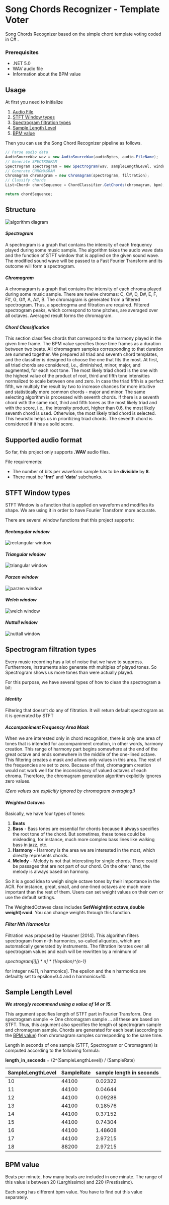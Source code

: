﻿# Song Chords Recognizer - Template Voter

Song Chords Recognizer based on the simple chord template voting coded in C# .

### Prerequisites
 - .NET 5.0
 - WAV audio file
 - Information about the BPM value


## Usage

At first you need to initialize

 1. [Audio File](#supported-audio-format)
 2. [STFT Window types ](#stft-window-types)
 3. [Spectrogram filtration types](#spectrogram-filtration-types)
 4. [Sample Length Level](#sample-length-level)
 5. [BPM value](#bpm-value)

Then you can use the Song Chord Recognizer pipeline as follows.

```csharp
// Parse audio data
AudioSourceWav wav = new AudioSourceWav(audioBytes, audio.FileName);
// Generate SPECTROGRAM
Spectrogram spectrogram = new Spectrogram(wav, sampleLengthLevel, window);
// Generate CHROMAGRAM
Chromagram chromagram = new Chromagram(spectrogram, filtration);
// Classify chords
List<Chord> chordSequence = ChordClassifier.GetChords(chromagram, bpm);

return chordSequence;
```


## Structure
![algorithm diagram](./docs/imgs/algorithm_diagram.jpg)

#### ***Spectrogram***
A spectrogram is a graph that contains the intensity of each frequency played during some music sample. The algorithm takes the audio wave data and the function of STFT window that is applied on the given sound wave. The modified sound wave will be passed to a Fast Fourier Transform and its outcome will form a spectrogram.

#### ***Chromagram***
A chromagram is a graph that contains the intensity of each chroma played during some music sample. There are twelve chromas: C, C#, D, D#, E, F, F#, G, G#, A, A#, B. The chromagram is generated from a filtered spectrogram. Thus, a spectrogrma and filtration are required. Filtered spectrogram peaks, which correspond to tone pitches, are averaged over all octaves. Averaged result forms the chromagram.

#### ***Chord Classification***
This section classifies chords that correspond to the harmony played in the given time frame. The BPM value specifies those time frames as a duration between two beats. All chromagram samples corresponding to that duration are summed together. We prepared all triad and seventh chord templates, and the classifier is designed to choose the one that fits the most. At first, all triad chords are considered, i.e., diminished, minor, major, and augmented, for each root tone. The most likely triad chord is the one with the highest value of the product of root, third and fifth tone intensities normalized to scale between one and zero. In case the triad fifth is a perfect fifth, we multiply the result by two to increase chances for more intuitive and statistically more common chords - major and minor. The same selecting algorithm is processed with seventh chords. If there is a seventh chord with the same root, third and fifth tones as the most likely triad and with the score, i.e., the intensity product, higher than 0.6, the most likely seventh chord is used. Otherwise, the most likely triad chord is selected. This heuristic helps us in prioritizing triad chords. The seventh chord is considered if it has a solid score.

## Supported audio format
So far, this project only supports **.WAV** audio files.

File requirements:
- The number of bits per waveform sample has to be **divisible** by **8**.
- There must be **'fmt'** and **'data'** subchunks.

## STFT Window types
STFT Window is a function that is applied on waveform and modifies its shape.
We are using it in order to have Fourier Transform more accurate.

There are several window functions that this project supports:
#### ***Rectangular window***
![rectangular window](./docs/imgs/rectangular_window.jpg)
#### ***Triangular window***
![triangular window](./docs/imgs/triangular_window.jpg)
#### ***Parzen window***
![parzen window](./docs/imgs/parzen_window.jpg)
#### ***Welch window***
![welch window](./docs/imgs/welch_window.jpg)
#### ***Nuttall window***
![nuttall window](./docs/imgs/nuttall_window.jpg)

## Spectrogram filtration types
Every music recording has a lot of noise that we have to suppress.
Furthermore, instruments also generate nth multiples of played tones.
So Spectrogram shows us more tones than were actually played.

For this purpose, we have several types of how to clean the spectrogram a bit:

#### ***Identity***
Filtering that doesn’t do any of filtration. It will return default spectrogram as it is generated by STFT

#### ***Accompaniment Frequency Area Mask***
When we are interested only in chord recognition, there is only one area of tones that is intended for accompaniment creation, in other words, harmony creation. This range of harmony part begins somewhere at the end of the great octave and ends somewhere in the middle of the one-lined octave. This filtering creates a mask and allows only values in this area. The rest of the frequencies are set to zero. Because of that, chromagram creation would not work well for the inconsistency of valued octaves of each chroma. Therefore, the chromagram generation algorithm explicitly ignores zero values.

*(Zero values are explicitly ignored by chromagram averaging!)*

#### ***Weighted Octaves***
Basically, we have four types of tones:

 1) **Beats**
 2) **Bass** - Bass tones are essential for chords because it always specifies the root tone of the chord. But sometimes, these tones could be misleading, for instance, much more complex bass lines like walking bass in jazz, etc.
 3) **Harmony** - Harmony is the area we are interested in the most, which directly represents chords.
 4) **Melody** - Melody is not that interesting for single chords. There could be passages that are not part of our chord. On the other hand, the melody is always based on harmony.

So it is a good idea to weigh single octave tones by their importance in the ACR. For instance, great, small, and one-lined octaves are much more important than the rest of them. Users can set weight values on their own or use the default settings.

The WeightedOctaves class includes **SetWeight(int octave,double weight):void**.
You can change weights through this function.

#### ***Filter Nth Harmonics***
Filtration was proposed by Hausner [2014]. This algorithm filters spectrogram from n-th harmonics, so-called aliquotes, which are automatically generated by instruments. The filtration iterates over all spectrogram values and each will be rewritten by a minimum of

*spectrogram[i][j * n] * (1/epsilon)^{n-1}*

for integer n∈[1, n harmonics]. The epsilon and the n harmonics are defaultly set to epsilon=0.4 and n harmonics=10.

## Sample Length Level
***We strongly recommend using a value of 14 or 15.***

This argument specifies length of STFT part in Fourier Transform. One spectrogram sample -> One chromagram sample ... all these are based on STFT.
Thus, this argument also specifies the length of spectrogram sample and chromagram sample.
Chords are generated for each beat (according to the [BPM value](#bpm-value)) from chromagram samples corresponding to the same time.

Length in seconds of one sample (STFT, Spectrogram or Chromagram) is computed according to the following formula:

**length_in_seconds** = (2^(SampleLengthLevel)) / (SampleRate)

|SampleLengthLevel|SampleRate|sample length in seconds|
|---|---|---|
| 10  | 44100  | 0.02322  |
| 11  | 44100  | 0.04644  |
| 12  | 44100  | 0.09288  |
| 13  | 44100  | 0.18576  |
| 14  | 44100  | 0.37152  |
| 15  | 44100  | 0.74304  |
| 16  | 44100  | 1.48608  |
| 17  | 44100  | 2.97215  |
| 18  | 88200  | 2.97215  |


## BPM value
Beats per minute, how many beats are included in one minute. The range of this value is between 20 (Larghissimo) and 220 (Prestissimo).

Each song has different bpm value. You have to find out this value separately.